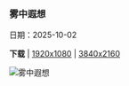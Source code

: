 ### 雾中遐想

日期：2025-10-02

**下载**  |  [1920x1080](https://cn.bing.com/th?id=OHR.SkyeHeather_ZH-CN2820283990_1920x1080.jpg)  |  [3840x2160](https://cn.bing.com/th?id=OHR.SkyeHeather_ZH-CN2820283990_UHD.jpg)

![雾中遐想](https://cn.bing.com/th?id=OHR.SkyeHeather_ZH-CN2820283990_1920x1080.jpg "布里特尔峡谷里生长的帚石楠花, 斯凯岛, 苏格兰 (© Adam Mowery/TANDEM Stills + Motion)")

